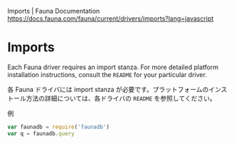 Imports | Fauna Documentation
https://docs.fauna.com/fauna/current/drivers/imports?lang=javascript

# Imports

Each Fauna driver requires an import stanza. For more detailed platform installation instructions, consult the `README` for your particular driver.

各 Fauna ドライバには import stanza が必要です。プラットフォームのインストール方法の詳細については、各ドライバの `README` を参照してください。

例

```javascript
var faunadb = require('faunadb')
var q = faunadb.query
```

